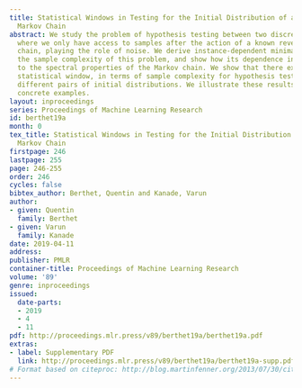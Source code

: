```yaml
---
title: Statistical Windows in Testing for the Initial Distribution of a Reversible
  Markov Chain
abstract: We study the problem of hypothesis testing between two discrete distributions,
  where we only have access to samples after the action of a known reversible Markov
  chain, playing the role of noise. We derive instance-dependent minimax rates for
  the sample complexity of this problem, and show how its dependence in time is related
  to the spectral properties of the Markov chain. We show that there exists a wide
  statistical window, in terms of sample complexity for hypothesis testing between
  different pairs of initial distributions. We illustrate these results in several
  concrete examples.
layout: inproceedings
series: Proceedings of Machine Learning Research
id: berthet19a
month: 0
tex_title: Statistical Windows in Testing for the Initial Distribution of a Reversible
  Markov Chain
firstpage: 246
lastpage: 255
page: 246-255
order: 246
cycles: false
bibtex_author: Berthet, Quentin and Kanade, Varun
author:
- given: Quentin
  family: Berthet
- given: Varun
  family: Kanade
date: 2019-04-11
address: 
publisher: PMLR
container-title: Proceedings of Machine Learning Research
volume: '89'
genre: inproceedings
issued:
  date-parts:
  - 2019
  - 4
  - 11
pdf: http://proceedings.mlr.press/v89/berthet19a/berthet19a.pdf
extras:
- label: Supplementary PDF
  link: http://proceedings.mlr.press/v89/berthet19a/berthet19a-supp.pdf
# Format based on citeproc: http://blog.martinfenner.org/2013/07/30/citeproc-yaml-for-bibliographies/
---
```

